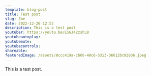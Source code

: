 ```yaml
---
template: blog-post
title: Test post
slug: Zoe
date: 2022-12-26 12:53
description: This is a test post
youtuber: https://youtu.be/ESGJ42zshL8
youtubeautoplay: 
youtubemute: 
youtubecontrols: 
shareable: 
featuredImage: /assets/8ccc419a-cb00-40c6-b313-36012bc02806.jpeg
---
```

This is a test post.